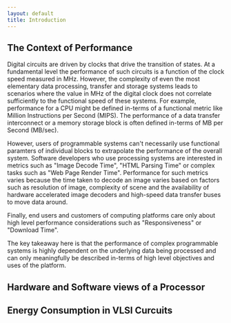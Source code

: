 ```yaml
---
layout: default
title: Introduction
---
```


## The Context of Performance

Digital circuits are driven by clocks that drive the transition of
states. At a fundamental level the performance of such circuits is a
function of the clock speed measured in MHz. However, the complexity
of even the most elementary data processing, transfer and storage
systems leads to scenarios where the value in MHz of the digital clock
does not correlate sufficiently to the functional speed of these
systems. For example, performance for a CPU might be defined in-terms
of a functional metric like Million Instructions per Second
(MIPS). The performance of a data transfer interconnect or a memory
storage block is often defined in-terms of MB per Second (MB/sec).

However, users of programmable systems can't necessarily use
functional paramters of individual blocks to extrapolate the
performance of the overall system. Software developers who use
processing systems are interested in metrics such as "Image Decode
Time", "HTML Parsing Time" or complex tasks such as "Web Page Render
Time". Performance for such metrics varies because the time taken to
decode an image varies based on factors such as resolution of image,
complexity of scene and the availability of hardware accelerated image
decoders and high-speed data transfer buses to move data around.

Finally, end users and customers of computing platforms care only
about high level performance considerations such as "Responsiveness"
or "Download Time".

The key takeaway here is that the performance of complex programmable
systems is highly dependent on the underlying data being processed and
can only meaningfully be described in-terms of high level objectives
and uses of the platform.

## Hardware and Software views of a Processor

## Energy Consumption in VLSI Curcuits
